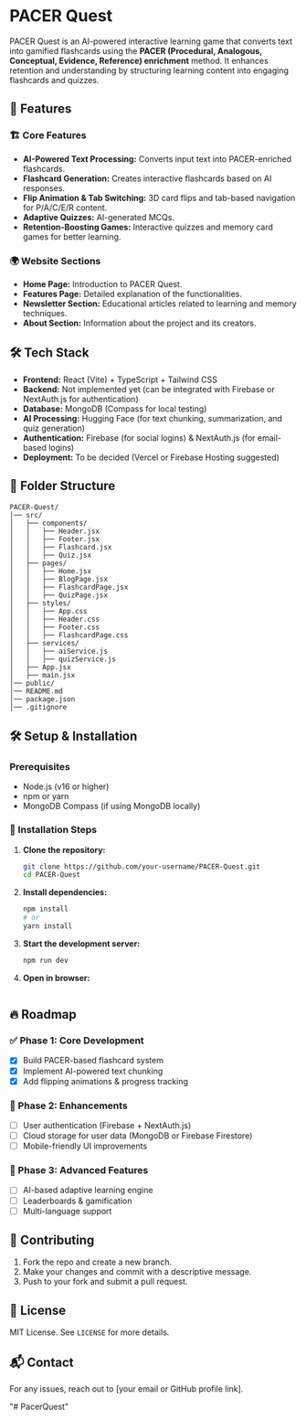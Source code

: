 # PACER Quest

PACER Quest is an AI-powered interactive learning game that converts text into gamified flashcards using the **PACER (Procedural, Analogous, Conceptual, Evidence, Reference) enrichment** method. It enhances retention and understanding by structuring learning content into engaging flashcards and quizzes.

## 🚀 Features

### 🏗 Core Features
- **AI-Powered Text Processing:** Converts input text into PACER-enriched flashcards.
- **Flashcard Generation:** Creates interactive flashcards based on AI responses.
- **Flip Animation & Tab Switching:** 3D card flips and tab-based navigation for P/A/C/E/R content.
- **Adaptive Quizzes:** AI-generated MCQs.
- **Retention-Boosting Games:** Interactive quizzes and memory card games for better learning.

### 🌍 Website Sections
- **Home Page:** Introduction to PACER Quest.
- **Features Page:** Detailed explanation of the functionalities.
- **Newsletter Section:** Educational articles related to learning and memory techniques.
- **About Section:** Information about the project and its creators.

## 🛠 Tech Stack

- **Frontend:** React (Vite) + TypeScript + Tailwind CSS
- **Backend:** Not implemented yet (can be integrated with Firebase or NextAuth.js for authentication)
- **Database:** MongoDB (Compass for local testing)
- **AI Processing:** Hugging Face (for text chunking, summarization, and quiz generation)
- **Authentication:** Firebase (for social logins) & NextAuth.js (for email-based logins)
- **Deployment:** To be decided (Vercel or Firebase Hosting suggested)

## 📂 Folder Structure
```
PACER-Quest/
│── src/
│   ├── components/
│   │   ├── Header.jsx
│   │   ├── Footer.jsx
│   │   ├── Flashcard.jsx
│   │   ├── Quiz.jsx
│   ├── pages/
│   │   ├── Home.jsx
│   │   ├── BlogPage.jsx
│   │   ├── FlashcardPage.jsx
│   │   ├── QuizPage.jsx
│   ├── styles/
│   │   ├── App.css
│   │   ├── Header.css
│   │   ├── Footer.css
│   │   ├── FlashcardPage.css
│   ├── services/
│   │   ├── aiService.js
│   │   ├── quizService.js
│   ├── App.jsx
│   ├── main.jsx
│── public/
│── README.md
│── package.json
│── .gitignore
```

## 🛠 Setup & Installation

### Prerequisites
- Node.js (v16 or higher)
- npm or yarn
- MongoDB Compass (if using MongoDB locally)

### 🔧 Installation Steps
1. **Clone the repository:**
   ```bash
   git clone https://github.com/your-username/PACER-Quest.git
   cd PACER-Quest
   ```
2. **Install dependencies:**
   ```bash
   npm install
   # or
   yarn install
   ```
3. **Start the development server:**
   ```bash
   npm run dev
   ```
4. **Open in browser:**
   ```

## 🔥 Roadmap

### ✅ Phase 1: Core Development
- [x] Build PACER-based flashcard system
- [x] Implement AI-powered text chunking
- [x] Add flipping animations & progress tracking

### 🚀 Phase 2: Enhancements
- [ ] User authentication (Firebase + NextAuth.js)
- [ ] Cloud storage for user data (MongoDB or Firebase Firestore)
- [ ] Mobile-friendly UI improvements

### 🌟 Phase 3: Advanced Features
- [ ] AI-based adaptive learning engine
- [ ] Leaderboards & gamification
- [ ] Multi-language support

## 🤝 Contributing
1. Fork the repo and create a new branch.
2. Make your changes and commit with a descriptive message.
3. Push to your fork and submit a pull request.

## 📜 License
MIT License. See `LICENSE` for more details.

## 📬 Contact
For any issues, reach out to [your email or GitHub profile link].

"# PacerQuest" 
